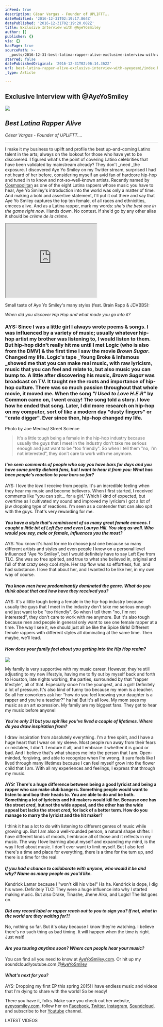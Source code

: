 ```yaml
---
inFeed: true
description: César Vargas - Founder of UPLIFTT….
dateModified: '2016-12-31T02:19:17.864Z'
datePublished: '2016-12-31T02:19:20.082Z'
title: Exclusive Interview with @AyeYoSmiley
author: []
publisher: {}
via: {}
hasPage: true
sourcePath: >-
  _posts/2016-12-31-best-latina-rapper-alive-exclusive-interview-with-ayeyosmi.md
starred: false
datePublishedOriginal: '2016-12-31T02:06:14.362Z'
url: best-latina-rapper-alive-exclusive-interview-with-ayeyosmi/index.html
_type: Article

---
```

## Exclusive Interview with @AyeYoSmiley
![](https://the-grid-user-content.s3-us-west-2.amazonaws.com/94c33911-cc6f-4b8f-8da6-c402cd8797cf.jpg)

## _Best Latina Rapper Alive_

_César Vargas - Founder of UPLIFTT...._

---

I make it my business to uplift and profile the best up-and-coming Latinx talent in the arts; always on the lookout for those who have yet to be discovered. I figured what's the point of covering Latino celebrities that have been validated by mainstream already? They don't _need _the exposure. I discovered Aye Yo Smiley on my Twitter stream, surprised I had not heard of her before, considering myself an avid fan of hardcore hip-hop and tuned in to know and not-so-well-known artists. Recently named by [Cosmopolitan][0] as one of the eight Latina rappers whose music you have to hear, Aye Yo Smiley's introduction into the world was only a matter of time. And making a bold and assertive statement, I'll put it out there and say that Aye Yo Smiley captures the top ten female, of all races and ethnicities, emcees alive. And as a Latina rapper, mark my words: _she's the best one in the game right now_. Hands down. No contest. If she'd go by any other alias it should be _crème de la crème._

<iframe src="https://the-grid.github.io/ed-userhtml/?g=eJx9jkFrwkAQhe_-imEP3poNWK1tNwse0ipYAlZaclyTibt010k3q6H-ehOFCh68vW-Y9_iEqbxyCI0vEqZDqJsXzmur_tBHB-OQooIcP5gSiU_j-Hkcj58YtKYMOmGTx5iBRrPVIWGjSQfnsQ35En3COm5x82OCspbaam9tU3jEHTg63p5uWAp-EZMDUUuhQHusroJXs38nOctTyDP4_Fgs0xweYPi7p_D6Pc9msJ6nq_TCgivZWZKDO6PbyljXMPkOb304d2h3p8HkVx_7x0jwWg5OpoNxng" height="244" style=""></iframe>

Small taste of Aye Yo Smiley's many styles (feat. Brain Rapp & JDVBBS):

_When did you discover Hip Hop and what made you go into it?_

### AYS: Since I was a little girl I always wrote poems & songs. I was influenced by a variety of music; usually whatever hip-hop artist my brother was listening to, I would listen to them. But hip-hop didn't really hit me until I met Logic (who is also from the DMV) & the first time I saw the movie _Brown Sugar_. Changed my life. Logic's tape _Young Broke & Infamous _showed me that you can make real music, with raw lyricism, music that you can feel and relate to, but also music you can bump to. A little after discovering his music, _Brown Sugar_ was broadcast on TV. It taught me the roots and importance of hip-hop culture. There was so much passion throughout that whole movie, it moved me. When the song _"I Used to Love H.E.R"_ by Common came on, I went crazy! The song told a story. I love how he ended that song. Later, I did more research on hip-hop on my computer, sort of like a modern day "dusty fingers" or "crate digger". Ever since then, hip-hop changed my life.

Photo by Joe Medina/ Street Science

> It's a little tough being a female in the hip-hop industry because usually the guys that I meet in the industry don't take me serious enough and just want to be "too friendly". So when I tell them "no, I'm not interested", they don't care to work with me anymore.

#### _I've seen comments of people who say you have bars for days and you have some pretty diehard fans, but I want to hear it from you: What has been people's reaction to your bars so far?_

AYS: I love the _love_ I receive from people. It's an incredible feeling when they hear my music and become believers. When I first started, I received comments like "you can spit... for a girl.' Which I kind of expected, but overtime as I cultivated my sound and improved my lyricism I got a lot of jaw dropping type of reactions. I'm seen as a contender that can also spit with the guys. That's very rewarding for me.

#### _You have a style that's reminiscent of so many great female emcees. I caught a little bit of Left Eye and even Lauryn Hill. You sing as well. Who would you say, male or female, influences you the most?_

AYS: You know it's hard for me to choose just one because so many different artists and styles and even people I know on a personal level influenced "Aye Yo Smiley", but I would definitely have to say Left Eye from TLC. She was so free spirited, and true to what she believed in, original and full of that crazy sexy cool style. Her rap flow was so effortless, fun, and had substance. I love that about her, and I wanted to be like her, in my own way of course.

#### _You know men have predominantly dominated the genre. What do you think about that and how have they received you?_

AYS: It's a little tough being a female in the hip-hop industry because usually the guys that I meet in the industry don't take me serious enough and just want to be "too friendly". So when I tell them "no, I'm not interested", they don't care to work with me anymore. But it's also tough because men and people in general only want to see one female rapper at a time. The way I see it, we should just all be like the Spice Girls! Different female rappers with different styles all dominating at the same time. Then maybe, we'll lead.

#### _How does your family feel about you getting into the Hip Hop realm?_
![](https://the-grid-user-content.s3-us-west-2.amazonaws.com/82482d41-167b-42ae-93bf-fe06f4e89f67.jpg)

My family is very supportive with my music career. However, they're still adjusting to my new lifestyle, having me to fly out by myself back and forth to Houston, late nights working, the parties, surrounded by that "rapper lifestyle", all of that. Especially since I'm the youngest, and a girl! Definitely a lot of pressure. It's also kind of funny too because my mom is a teacher. So all her coworkers ask her "how do you feel knowing your daughter is a rapper and you're a teacher?" ha ha! But it's all love. My mom sees my music as an art expression. My family are my biggest fans. They get to hear my music before anyone!

#### _You're only 21 but you spit like you've lived a couple of lifetimes. Where do you draw inspiration from?_

I draw inspiration from absolutely everything. I'm a free spirit, and I have a huge heart that I wear on my sleeve. Most people run away from their fears or mistakes, I don't. I endure it all, and I embrace it whether it is good or bad. And I believe that's what shapes me into the person that I am. Open-minded, forgiving, and able to recognize when I'm wrong. It sure feels like I lived through many lifetimes because I can feel myself grow into the flower child that I am. With all my experiences and feelings, I express that through my music.

#### AYS: There's a huge difference between being a good lyricist and being a rapper who can make club bangers. Something people would want to listen to and bop their heads to. You are able to do and be both. Something a lot of lyricists and hit makers would kill for. Because one has the street _cred_, but not the wide appeal, and the other has the wide appeal but lacks the street _cred_, for lack of a better term. How do you manage to marry the lyricist and the hit maker?

I think it has a lot to do with listening to different genres of music while growing up. But I am also a well-rounded person, a natural shape shifter. I have different kinds of moods, I embrace all of those and it reflects in my music. The way I love learning about myself and expanding my mind, is the way I feel about music. I don't ever want to limit myself. But I also feel there's a time and place for everything, there is a time for the turn up, and there is a time for the real.

#### _If you had a chance to collaborate with anyone, who would it be and why? Name as many people as you'd like._

Kendrick Lamar because I "won't kill his vibe!" Ha ha. Kendrick is dope, I dig his wave. Definitely TLC! They were a huge influence into why I started making music. But also Drake, Tinashe, Jhene Aiko, and Logic! The list goes on.

#### _Did any record label or rapper reach out to you to sign you? If not, what in the world are they waiting for?!_

No, nothing so far. But it's okay because I know they're watching. I believe there's no such thing as bad timing. It will happen when the time is right. Just wait!

#### _Are you touring anytime soon? Where can people hear your music?_

You can find all you need to know at [AyeYoSmiley.com][1]. Or hit up my soundcloud/youtube.com [@AyeYoSmiley][2]

#### _What's next for you?_

AYS: Dropping my first EP this spring 2015! I have endless music and videos that I'm dying to share with the world! So be ready!

There you have it, folks. Make sure you check out her website, [ayeyosmiley.com][1], follow her on [Facebook][3], [Twitter][4], [Instagram][5], [Soundcloud][2], and subscribe to her [Youtube][6] channel.

LATEST VIDEOS

[0]: http://www.cosmopolitan.com/entertainment/music/news/a37940/8-latina-rappers-who-are-killing-it/
[1]: http://ayeyosmiley.com/
[2]: https://soundcloud.com/ayeyosmiley
[3]: https://www.facebook.com/AyeYoSmiley
[4]: https://twitter.com/AyeYoSmiley
[5]: https://instagram.com/ayeyosmiley
[6]: https://www.youtube.com/channel/UClZsspgrZot7dO1qqk6yD7w